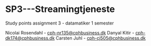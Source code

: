 # SP3---Streamingtjeneste
Study points assignment 3 - datamatiker 1 semester

Nicolai Rosendahl - cph-nr135@cphbusiness.dk
Danyal Kitir - cph-dk174@cphbusiness.dk
Carsten Juhl - cph-cj505@cphbusiness.dk
